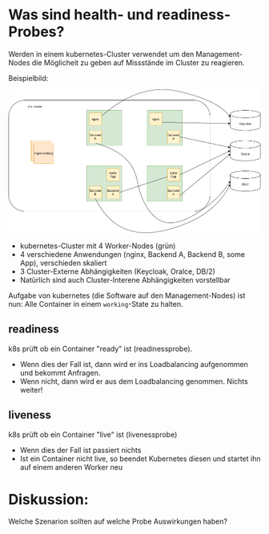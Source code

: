 # Was sind health- und readiness-Probes?

Werden in einem kubernetes-Cluster verwendet um den Management-Nodes die Möglicheit zu geben auf Missstände im Cluster zu reagieren.

Beispielbild:

![](k8s.png)

- kubernetes-Cluster mit 4 Worker-Nodes (grün)
- 4 verschiedene Anwendungen (nginx, Backend A, Backend B, some App), verschieden skaliert
- 3 Cluster-Externe Abhängigkeiten (Keycloak, Oralce, DB/2)
- Natürlich sind auch Cluster-Interene Abhängigkeiten vorstellbar

Aufgabe von kubernetes (die Software auf den Management-Nodes) ist nun: Alle Container in einem `working`-State zu halten.

## readiness
k8s prüft ob ein Container "ready" ist (readinessprobe).
- Wenn dies der Fall ist, dann wird er ins Loadbalancing aufgenommen und bekommt Anfragen.
- Wenn nicht, dann wird er aus dem Loadbalancing genommen. Nichts weiter!

## liveness
k8s prüft ob ein Container "live" ist (livenessprobe)
- Wenn dies der Fall ist passiert nichts
- Ist ein Container nicht live, so beendet Kubernetes diesen und startet ihn auf einem anderen Worker neu

# Diskussion:
Welche Szenarion sollten auf welche Probe Auswirkungen haben?